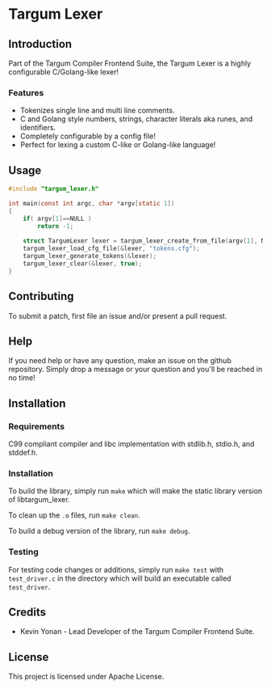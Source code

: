 # Targum Lexer

## Introduction
Part of the Targum Compiler Frontend Suite, the Targum Lexer is a highly configurable C/Golang-like lexer!


### Features

* Tokenizes single line and multi line comments.
* C and Golang style numbers, strings, character literals aka runes, and identifiers.
* Completely configurable by a config file!
* Perfect for lexing a custom C-like or Golang-like language!


## Usage

```c
#include "targum_lexer.h"

int main(const int argc, char *argv[static 1])
{
	if( argv[1]==NULL )
		return -1;
	
	struct TargumLexer lexer = targum_lexer_create_from_file(argv[1], NULL);
	targum_lexer_load_cfg_file(&lexer, "tokens.cfg");
	targum_lexer_generate_tokens(&lexer);
	targum_lexer_clear(&lexer, true);
}
```

## Contributing

To submit a patch, first file an issue and/or present a pull request.

## Help

If you need help or have any question, make an issue on the github repository.
Simply drop a message or your question and you'll be reached in no time!

## Installation

### Requirements

C99 compliant compiler and libc implementation with stdlib.h, stdio.h, and stddef.h.

### Installation

To build the library, simply run `make` which will make the static library version of libtargum_lexer.

To clean up the `.o` files, run `make clean`.

To build a debug version of the library, run `make debug`.

### Testing

For testing code changes or additions, simply run `make test` with `test_driver.c` in the directory which will build an executable called `test_driver`.


## Credits

* Kevin Yonan - Lead Developer of the Targum Compiler Frontend Suite.


## License

This project is licensed under Apache License.
